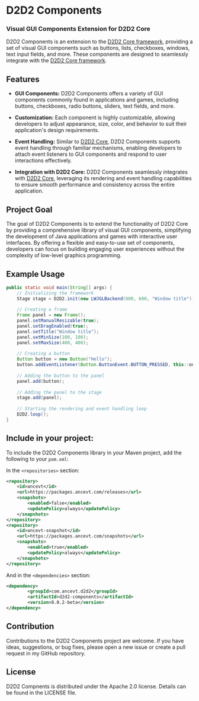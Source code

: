 
# D2D2 Components
### Visual GUI Components Extension for D2D2 Core

D2D2 Components is an extension to the [D2D2 Core framework](https://github.com/Anc3vt/d2d2-core), providing a set of visual GUI components such as buttons, lists, checkboxes, windows, text input fields, and more. These components are designed to seamlessly integrate with the [D2D2 Core framework](https://github.com/Anc3vt/d2d2-core).

## Features

- **GUI Components:** D2D2 Components offers a variety of GUI components commonly found in applications and games, including buttons, checkboxes, radio buttons, sliders, text fields, and more.

- **Customization:** Each component is highly customizable, allowing developers to adjust appearance, size, color, and behavior to suit their application's design requirements.

- **Event Handling:** Similar to [D2D2 Core](https://github.com/Anc3vt/d2d2-core), D2D2 Components supports event handling through familiar mechanisms, enabling developers to attach event listeners to GUI components and respond to user interactions effectively.

- **Integration with D2D2 Core:** D2D2 Components seamlessly integrates with [D2D2 Core](https://github.com/Anc3vt/d2d2-core), leveraging its rendering and event handling capabilities to ensure smooth performance and consistency across the entire application.

## Project Goal

The goal of D2D2 Components is to extend the functionality of D2D2 Core by providing a comprehensive library of visual GUI components, simplifying the development of Java applications and games with interactive user interfaces. By offering a flexible and easy-to-use set of components, developers can focus on building engaging user experiences without the complexity of low-level graphics programming.

## Example Usage

```java
public static void main(String[] args) {
    // Initializing the framework
    Stage stage = D2D2.init(new LWJGLBackend(800, 600, "Window title"));
    
    // Creating a frame 
    Frame panel = new Frame();  
    panel.setManualResizable(true);  
    panel.setDragEnabled(true);  
    panel.setTitle("Window title");  
    panel.setMinSize(100, 100);  
    panel.setMaxSize(400, 400);  
    
    // Creating a button
    Button button = new Button("Hello");
    button.addEventListener(Button.ButtonEvent.BUTTON_PRESSED, this::onButtonPressed);
    
    // Adding the button to the panel
    panel.add(button);
    
    // Adding the panel to the stage
    stage.add(panel);
    
    // Starting the rendering and event handling loop
    D2D2.loop();
}
```





## Include in your project:

To include the D2D2 Components library in your Maven project, add the following to your `pom.xml`:

In the `<repositories>` section:

```xml
<repository>
    <id>ancevt</id>
    <url>https://packages.ancevt.com/releases</url>
    <snapshots>
        <enabled>false</enabled>
        <updatePolicy>always</updatePolicy>
    </snapshots>
</repository>
<repository>
    <id>ancevt-snapshot</id>
    <url>https://packages.ancevt.com/snapshots</url>
    <snapshots>
        <enabled>true</enabled>
        <updatePolicy>always</updatePolicy>
    </snapshots>
</repository>
```

And in the `<dependencies>` section:

```xml
<dependency>
		<groupId>com.ancevt.d2d2</groupId>  
		<artifactId>d2d2-components</artifactId>  
		<version>0.0.2-beta</version>
</dependency>
```

## Contribution
Contributions to the D2D2 Components project are welcome. If you have ideas, suggestions, or bug fixes, please open a new issue or create a pull request in my GitHub repository.

## License
D2D2 Compnents is distributed under the Apache 2.0 license. Details can be found in the LICENSE file.

